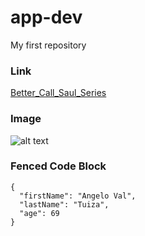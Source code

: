 # app-dev
My first repository
### Link

[Better_Call_Saul_Series](https://en.wikipedia.org/wiki/Better_Call_Saul)

### Image

![alt text](https://149367133.v2.pressablecdn.com/wp-content/uploads/2021/02/rick-astley-never-gonna-give-you-up-4k.jpg)

### Fenced Code Block

```
{
  "firstName": "Angelo Val",
  "lastName": "Tuiza",
  "age": 69
}
